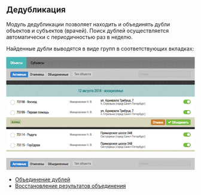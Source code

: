 ## Дедубликация

Модуль дедубликации позволяет находить и объединять дубли объектов и субъектов (врачей). 
Поиск дублей осуществляется автоматически с периодичностью раз в неделю.

Найденные дубли выводятся в виде групп в соответствующих вкладках:

![](../images/tools-deduplication-ui.png)

![](../images/tools-deduplication-ui-toolbar.png)

- [Объединение дублей](tools-deduplication-merge.md)
- [Восстановление результатов объединения](tools-deduplication-cancel.md)

